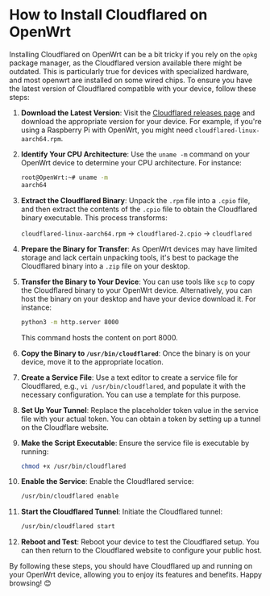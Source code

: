 # How to Install Cloudflared on OpenWrt

Installing Cloudflared on OpenWrt can be a bit tricky if you rely on the `opkg` package manager, as the Cloudflared version available there might be outdated. This is particularly true for devices with specialized hardware, and most openwrt are installed on some wired chips. To ensure you have the latest version of Cloudflared compatible with your device, follow these steps:

1. **Download the Latest Version**: Visit the [Cloudflared releases page](https://github.com/cloudflare/cloudflared/releases) and download the appropriate version for your device. For example, if you're using a Raspberry Pi with OpenWrt, you might need `cloudflared-linux-aarch64.rpm`.

2. **Identify Your CPU Architecture**: Use the `uname -m` command on your OpenWrt device to determine your CPU architecture. For instance:

    ```sh
    root@OpenWrt:~# uname -m
    aarch64
    ```

3. **Extract the Cloudflared Binary**: Unpack the `.rpm` file into a `.cpio` file, and then extract the contents of the `.cpio` file to obtain the Cloudflared binary executable. This process transforms:

    `cloudflared-linux-aarch64.rpm` → `cloudflared-2.cpio` → `cloudflared`

4. **Prepare the Binary for Transfer**: As OpenWrt devices may have limited storage and lack certain unpacking tools, it's best to package the Cloudflared binary into a `.zip` file on your desktop.

5. **Transfer the Binary to Your Device**: You can use tools like `scp` to copy the Cloudflared binary to your OpenWrt device. Alternatively, you can host the binary on your desktop and have your device download it. For instance:

    ```sh
    python3 -m http.server 8000
    ```

    This command hosts the content on port 8000.

6. **Copy the Binary to `/usr/bin/cloudflared`**: Once the binary is on your device, move it to the appropriate location.

7. **Create a Service File**: Use a text editor to create a service file for Cloudflared, e.g., `vi /usr/bin/cloudflared`, and populate it with the necessary configuration. You can use a template for this purpose.

8. **Set Up Your Tunnel**: Replace the placeholder token value in the service file with your actual token. You can obtain a token by setting up a tunnel on the Cloudflare website.

9. **Make the Script Executable**: Ensure the service file is executable by running:

    ```sh
    chmod +x /usr/bin/cloudflared
    ```

10. **Enable the Service**: Enable the Cloudflared service:

    ```sh
    /usr/bin/cloudflared enable
    ```

11. **Start the Cloudflared Tunnel**: Initiate the Cloudflared tunnel:

    ```sh
    /usr/bin/cloudflared start
    ```

12. **Reboot and Test**: Reboot your device to test the Cloudflared setup. You can then return to the Cloudflared website to configure your public host.

By following these steps, you should have Cloudflared up and running on your OpenWrt device, allowing you to enjoy its features and benefits. Happy browsing! 😊
